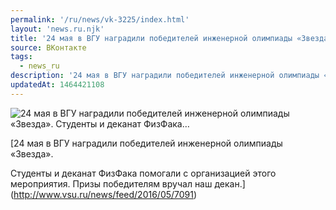 ```yaml
---
permalink: '/ru/news/vk-3225/index.html'
layout: 'news.ru.njk'
title: '24 мая в ВГУ наградили победителей инженерной олимпиады «Звезда». Студенты и деканат ФизФака'
source: ВКонтакте
tags:
  - news_ru
description: '24 мая в ВГУ наградили победителей инженерной олимпиады «Звезда». Студенты и деканат ФизФака…'
updatedAt: 1464421108
---
```

![24 мая в ВГУ наградили победителей инженерной олимпиады «Звезда». Студенты и деканат ФизФака…](https://sun9-62.userapi.com/c636027/v636027484/101e2/_wEVh9lMycc.jpg)

[24 мая в ВГУ наградили победителей инженерной олимпиады «Звезда».

Студенты и деканат ФизФака помогали с организацией этого мероприятия. Призы победителям вручал наш декан.](http://www.vsu.ru/news/feed/2016/05/7091)
